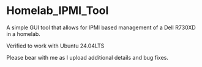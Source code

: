 # Homelab_IPMI_Tool
A simple GUI tool that allows for IPMI based management of a Dell R730XD in a homelab. 

Verified to work with Ubuntu 24.04LTS

Please bear with me as I upload additional details and bug fixes. 
